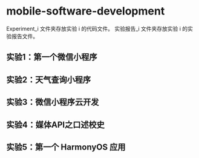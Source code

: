 # mobile-software-development

Experiment_i 文件夹存放实验 i 的代码文件。
实验报告_i 文件夹存放实验 i 的实验报告文件。

## 实验1：第一个微信小程序

## 实验2：天气查询小程序

## 实验3：微信小程序云开发

## 实验4：媒体API之口述校史

## 实验5：第一个 HarmonyOS 应用
